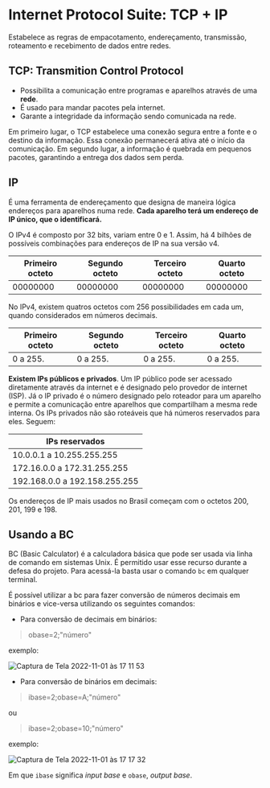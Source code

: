 # Internet Protocol Suite: TCP + IP

Estabelece as regras de empacotamento, endereçamento, transmissão, roteamento e recebimento de dados entre redes.

## TCP: Transmition Control Protocol

 - Possibilita a comunicação entre programas e aparelhos através de uma **rede**.
 - É usado para mandar pacotes pela internet.
 - Garante a integridade da informação sendo comunicada na rede.

Em primeiro lugar, o TCP estabelece uma conexão segura entre a fonte e o destino da informação. Essa conexão permanecerá ativa até o início da comunicação. Em segundo lugar, a informação é quebrada em pequenos pacotes, garantindo a entrega dos dados sem perda.

## IP

É uma ferramenta de endereçamento que designa de maneira lógica endereços para aparelhos numa rede. **Cada aparelho terá um endereço de IP único, que o identificará.**

O IPv4 é composto por 32 bits, variam entre 0 e 1. Assim, há 4 bilhões de possíveis combinações para endereços de IP na sua versão v4.

|  Primeiro octeto|Segundo octeto  | Terceiro octeto | Quarto octeto 
|--|--|--|--|
|00000000|00000000  |00000000 |00000000

No IPv4, existem quatros octetos com 256 possibilidades em cada um, quando considerados em números decimais.

|  Primeiro octeto|Segundo octeto  | Terceiro octeto | Quarto octeto 
|--|--|--|--|
|0 a 255.|0 a 255.  |0 a 255. |0 a 255.

**Existem IPs públicos e privados**. Um IP público pode ser acessado diretamente através da internet e é designado pelo provedor de internet (ISP). Já o IP privado é o número designado pelo roteador para um aparelho e permite a comunicação entre aparelhos que compartilham a mesma rede interna. Os IPs privados não são roteáveis que há números reservados para eles. Seguem:

|IPs reservados|
|--|
|10.0.0.1 a 10.255.255.255|
|172.16.0.0 a 172.31.255.255|
|192.168.0.0 a 192.158.255.255|

Os endereços de IP mais usados no Brasil começam com o octetos 200, 201, 199 e 198. 

## Usando a BC

BC (Basic Calculator) é a calculadora básica que pode ser usada via linha de comando em sistemas Unix. É permitido usar esse recurso durante a defesa do projeto. Para acessá-la basta usar o comando `bc` em qualquer terminal.

É possível utilizar a bc para fazer conversão de números decimais em binários e vice-versa utilizando os seguintes comandos:

 - Para conversão de decimais em binários:

>  obase=2;"número"

exemplo:

![Captura de Tela 2022-11-01 às 17 11 53](https://user-images.githubusercontent.com/85964972/199332470-b6eea289-da11-415e-aec9-487f89205784.png)

- Para conversão de binários em decimais:

> ibase=2;obase=A;"número"

ou

> ibase=2;obase=10;"número"

exemplo:

![Captura de Tela 2022-11-01 às 17 17 32](https://user-images.githubusercontent.com/85964972/199332745-fed13694-1322-490a-9662-4acc534869f0.png)

Em que `ibase` significa *input base* e `obase`, *output base*. 


